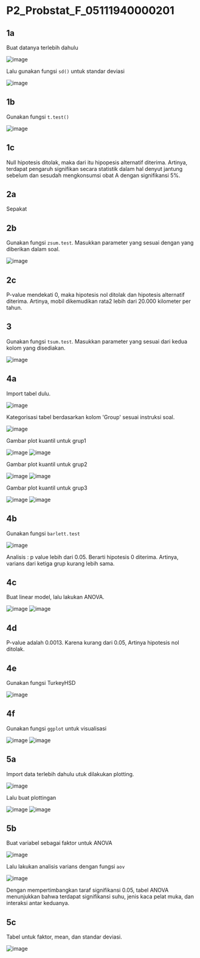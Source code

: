# P2_Probstat_F_05111940000201

## 1a
Buat datanya terlebih dahulu

![image](https://user-images.githubusercontent.com/81168295/170872138-a12712f7-9237-40cd-bcbe-c78ff78ccb22.png)

Lalu gunakan fungsi `sd()` untuk standar deviasi

![image](https://user-images.githubusercontent.com/81168295/170872165-c7ef20a9-9dfc-4f9c-939b-6a091563535e.png)

## 1b
Gunakan fungsi `t.test()`

![image](https://user-images.githubusercontent.com/81168295/170872234-5ef59398-9b10-44aa-bf3c-2f1232fb2fb8.png)

## 1c
Null hipotesis ditolak, maka dari itu hipopesis alternatif diterima. Artinya, terdapat pengaruh signifikan secara statistik dalam hal denyut jantung sebelum dan sesudah mengkonsumsi obat A dengan signifikansi 5%.

## 2a
Sepakat

## 2b
Gunakan fungsi `zsum.test`. Masukkan parameter yang sesuai dengan yang diberikan dalam soal.

![image](https://user-images.githubusercontent.com/81168295/170872479-2cfe3751-e0c3-40b9-a073-3001abb8f4bb.png)

## 2c
P-value mendekati 0, maka hipotesis nol ditolak dan hipotesis alternatif diterima. Artinya, mobil dikemudikan rata2 lebih dari 20.000 kilometer per tahun.

## 3
Gunakan fungsi `tsum.test`. Masukkan parameter yang sesuai dari kedua kolom yang disediakan.

![image](https://user-images.githubusercontent.com/81168295/170872665-d73e2a97-6047-47d1-8251-88c59e44caa4.png)

## 4a
Import tabel dulu. 

![image](https://user-images.githubusercontent.com/81168295/170872796-33c27fa5-6d96-4146-b91a-cbf7ca51257e.png)

Kategorisasi tabel berdasarkan kolom 'Group' sesuai instruksi soal.

![image](https://user-images.githubusercontent.com/81168295/170872817-da42735f-6172-4b0a-8aab-a5588aeed732.png)

Gambar plot kuantil untuk grup1

![image](https://user-images.githubusercontent.com/81168295/170872837-3ef72e3b-7fa6-4c55-96ae-781c3cdef4f8.png)
![image](https://user-images.githubusercontent.com/81168295/170872849-21a185d3-5d7b-4012-aea0-eaa70369a89e.png)

Gambar plot kuantil untuk grup2

![image](https://user-images.githubusercontent.com/81168295/170872880-86fb2e47-c28f-4008-a0e8-3ba5f926b0d9.png)
![image](https://user-images.githubusercontent.com/81168295/170872892-85a41a0d-de1f-49a3-bb1c-36cc91113fc8.png)

Gambar plot kuantil untuk grup3

![image](https://user-images.githubusercontent.com/81168295/170872917-8eb8d95b-d231-4b23-bb14-8146820d3623.png)
![image](https://user-images.githubusercontent.com/81168295/170872932-ea6878eb-a9d5-419d-a419-2bb1a2a1f805.png)


## 4b
Gunakan fungsi `barlett.test`

![image](https://user-images.githubusercontent.com/81168295/170872988-d5af2a8d-67b4-4608-9e3e-c12da9fbedae.png)

Analisis : p value lebih dari 0.05. Berarti hipotesis 0 diterima. Artinya, varians dari ketiga grup kurang lebih sama.

## 4c
Buat linear model, lalu lakukan ANOVA.

![image](https://user-images.githubusercontent.com/81168295/170873306-1ab874a7-94ab-41ac-a21a-ad186ec99273.png)
![image](https://user-images.githubusercontent.com/81168295/170873517-205bf2f9-9142-485c-8fdb-9d609dbcde36.png)


## 4d
P-value adalah 0.0013. Karena kurang dari 0.05, Artinya hipotesis nol ditolak.

## 4e
Gunakan fungsi TurkeyHSD

![image](https://user-images.githubusercontent.com/81168295/170873638-fae92c86-d624-495f-ac5d-4884dab7540d.png)

## 4f
Gunakan fungsi `ggplot` untuk visualisasi

![image](https://user-images.githubusercontent.com/81168295/170873716-6345b242-e4ae-44ff-b0ec-eb18dac1dbf5.png)
![image](https://user-images.githubusercontent.com/81168295/170873725-2225075d-61d9-432e-bb02-385b15f8627d.png)

## 5a
Import data terlebih dahulu utuk dilakukan plotting.

![image](https://user-images.githubusercontent.com/81168295/170874007-65784be9-6474-4f5a-af5e-912f39733e89.png)

Lalu buat plottingan

![image](https://user-images.githubusercontent.com/81168295/170874068-307a42ec-79ef-4e67-82c3-be5f358b6727.png)
![image](https://user-images.githubusercontent.com/81168295/170874073-2fde8bc6-7bb7-4aed-9a91-1b789e83ec10.png)

## 5b
Buat variabel sebagai faktor untuk ANOVA

![image](https://user-images.githubusercontent.com/81168295/170874221-ad0cf300-8dd1-4d5d-87bf-6f61e7866950.png)

Lalu lakukan analisis varians dengan fungsi `aov`

![image](https://user-images.githubusercontent.com/81168295/170874347-a0e1c867-618d-482a-a288-82f878237056.png)

Dengan mempertimbangkan taraf signifikansi 0.05, tabel ANOVA
menunjukkan bahwa terdapat signifikansi suhu, jenis kaca pelat muka, dan
interaksi antar keduanya.

## 5c
Tabel untuk faktor, mean, dan standar deviasi.

![image](https://user-images.githubusercontent.com/81168295/170874512-b69fec61-bb24-4454-881e-37b3e6f59d4d.png)

